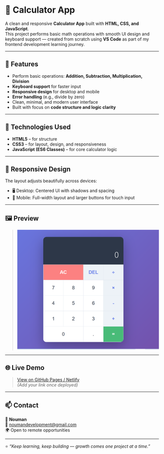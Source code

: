 # 🧮 Calculator App

A clean and responsive **Calculator App** built with **HTML, CSS, and JavaScript**.  
This project performs basic math operations with smooth UI design and keyboard support — created from scratch using **VS Code** as part of my frontend development learning journey.

---

## 🚀 Features

- Perform basic operations: **Addition, Subtraction, Multiplication, Division**
- **Keyboard support** for faster input
- **Responsive design** for desktop and mobile
- **Error handling** (e.g., divide by zero)
- Clean, minimal, and modern user interface
- Built with focus on **code structure and logic clarity**

---

## 🧠 Technologies Used

- **HTML5** – for structure  
- **CSS3** – for layout, design, and responsiveness  
- **JavaScript (ES6 Classes)** – for core calculator logic  

---


## 📱 Responsive Design

The layout adjusts beautifully across devices:
- 🖥 Desktop: Centered UI with shadows and spacing  
- 📱 Mobile: Full-width layout and larger buttons for touch input  

---

## 🖼 Preview

> ![Calculator App Screenshot](screenshot-calculator-app.png)

---

## 🌐 Live Demo

> [View on GitHub Pages / Netlify](#)  
*(Add your link once deployed)*

---

## 📫 Contact

👤 **Nouman**  
📧 [noumandevelopment@gmail.com](mailto:noumandevelopment@gmail.com)  
🌍 Open to remote opportunities  

---

⭐ *“Keep learning, keep building — growth comes one project at a time.”*
